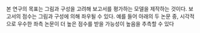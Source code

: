 본 연구의 목표는 그림과 구성을 고려해 보고서를 평가하는 모델을 제작하는 것이다. 보고서의 점수는 그림과 구성에 의해 좌우될 수 있다. 예를 들어 아래의 두 논문 중, 시각적으로 우수한 좌측 논문이 더 높은 점수를 받을 가능성이 높음을 추측할 수 있다
